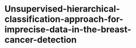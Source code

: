 # Unsupervised-hierarchical-classification-approach-for-imprecise-data-in-the-breast-cancer-detection